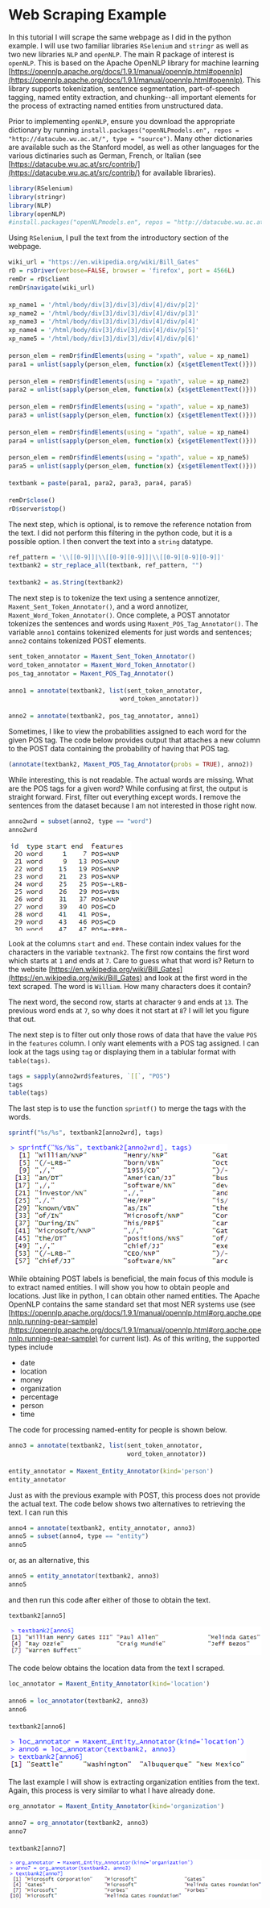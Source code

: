 # Web Scraping Example
In this tutorial I will scrape the same webpage as I did in the python example. I will use two familiar libraries `RSelenium` and `stringr` as well as two new libraries `NLP` and `openNLP`. The main R package of interest is `openNLP`. This is based on the Apache OpenNLP library for machine learning [https://opennlp.apache.org/docs/1.9.1/manual/opennlp.html#opennlp](https://opennlp.apache.org/docs/1.9.1/manual/opennlp.html#opennlp). This library supports tokenization, sentence segmentation, part-of-speech tagging, named entity extraction, and chunking--all important elements for the process of extracting named entities from unstructured data.

Prior to implementing `openNLP`, ensure you download the appropriate dictionary by running `install.packages("openNLPmodels.en", repos = "http://datacube.wu.ac.at/", type = "source")`. Many other dictionaries are available such as the Stanford model, as well as other languages for the various dictinaries such as German, French, or Italian (see [https://datacube.wu.ac.at/src/contrib/](https://datacube.wu.ac.at/src/contrib/) for available libraries).

```R
library(RSelenium)
library(stringr)
library(NLP)
library(openNLP)
#install.packages("openNLPmodels.en", repos = "http://datacube.wu.ac.at/", type = "source")
```

Using `RSelenium`, I pull the text from the introductory section of the webpage.

```R
wiki_url = "https://en.wikipedia.org/wiki/Bill_Gates"
rD = rsDriver(verbose=FALSE, browser = 'firefox', port = 4566L)
remDr = rD$client
remDr$navigate(wiki_url)

xp_name1 = '/html/body/div[3]/div[3]/div[4]/div/p[2]'
xp_name2 = '/html/body/div[3]/div[3]/div[4]/div/p[3]'
xp_name3 = '/html/body/div[3]/div[3]/div[4]/div/p[4]'
xp_name4 = '/html/body/div[3]/div[3]/div[4]/div/p[5]'
xp_name5 = '/html/body/div[3]/div[3]/div[4]/div/p[6]'

person_elem = remDr$findElements(using = "xpath", value = xp_name1)
para1 = unlist(sapply(person_elem, function(x) {x$getElementText()}))

person_elem = remDr$findElements(using = "xpath", value = xp_name2)
para2 = unlist(sapply(person_elem, function(x) {x$getElementText()}))

person_elem = remDr$findElements(using = "xpath", value = xp_name3)
para3 = unlist(sapply(person_elem, function(x) {x$getElementText()}))

person_elem = remDr$findElements(using = "xpath", value = xp_name4)
para4 = unlist(sapply(person_elem, function(x) {x$getElementText()}))

person_elem = remDr$findElements(using = "xpath", value = xp_name5)
para5 = unlist(sapply(person_elem, function(x) {x$getElementText()}))

textbank = paste(para1, para2, para3, para4, para5)

remDr$close()
rD$server$stop()
```

The next step, which is optional, is to remove the reference notation from the text. I did not perform this filtering in the python code, but it is a possible option. I then convert the text into a `string` datatype.

```R
ref_pattern = '\\[[0-9]]|\\[[0-9][0-9]]|\\[[0-9][0-9][0-9]]'
textbank2 = str_replace_all(textbank, ref_pattern, "")

textbank2 = as.String(textbank2)
```

The next step is to tokenize the text using a sentence annotizer, `Maxent_Sent_Token_Annotator()`, and a word annotizer, `Maxent_Word_Token_Annotator()`. Once complete, a POST annotator tokenizes the sentences and words using `Maxent_POS_Tag_Annotator()`. The variable `anno1` contains tokenized elements for just words and sentences; `anno2` contains tokenized POST elements.

```R
sent_token_annotator = Maxent_Sent_Token_Annotator()
word_token_annotator = Maxent_Word_Token_Annotator()
pos_tag_annotator = Maxent_POS_Tag_Annotator() 

anno1 = annotate(textbank2, list(sent_token_annotator, 
                               word_token_annotator))

anno2 = annotate(textbank2, pos_tag_annotator, anno1)
```

Sometimes, I like to view the probabilities assigned to each word for the given POS tag. The code below provides output that attaches a new column to the POST data containing the probability of having that POS tag.

```R
(annotate(textbank2, Maxent_POS_Tag_Annotator(probs = TRUE), anno2))
```

While interesting, this is not readable. The actual words are missing. What are the POS tags for a given word? While confusing at first, the output is straight forward. First, filter out everything except words. I remove the sentences from the dataset because I am not interested in those right now.

```R
anno2wrd = subset(anno2, type == "word")
anno2wrd
```

![img06](../assets/img06.png)

Look at the columns `start` and `end`. These contain index values for the characters in the variable `textnank2`. The first row contains the first word which starts at `1` and ends at `7`. Care to guess what that word is? Return to the website [https://en.wikipedia.org/wiki/Bill_Gates](https://en.wikipedia.org/wiki/Bill_Gates) and look at the first word in the text scraped. The word is `William`. How many characters does it contain?

The next word, the second row, starts at character `9` and ends at `13`. The previous word ends at `7`, so why does it not start at `8`? I will let you figure that out.

The next step is to filter out only those rows of data that have the value `POS` in the `features` column. I only want elements with a POS tag assigned. I can look at the tags using `tag` or displaying them in a tablular format with `table(tags)`.

```R
tags = sapply(anno2wrd$features, `[[`, "POS")
tags
table(tags)
```

The last step is to use the function `sprintf()` to merge the tags with the words.

```R
sprintf("%s/%s", textbank2[anno2wrd], tags)
```

![img07](../assets/img07.png)

While obtaining POST labels is beneficial, the main focus of this module is to extract named entities. I will show you how to obtain people and locations. Just like in python, I can obtain other named entities. The Apache OpenNLP contains the same standard set that most NER systems use (see [https://opennlp.apache.org/docs/1.9.1/manual/opennlp.html#org.apche.opennlp.running-pear-sample](https://opennlp.apache.org/docs/1.9.1/manual/opennlp.html#org.apche.opennlp.running-pear-sample) for current list). As of this writing, the supported types include
* date
* location
* money
* organization
* percentage
* person
* time

The code for processing named-entity for people is shown below.

```R
anno3 = annotate(textbank2, list(sent_token_annotator, 
                                 word_token_annotator))

entity_annotator = Maxent_Entity_Annotator(kind='person')
entity_annotator
```

Just as with the previous example with POST, this process does not provide the actual text. The code below shows two alternatives to retrieving the text. I can run this

```R
anno4 = annotate(textbank2, entity_annotator, anno3)
anno5 = subset(anno4, type == "entity")
anno5
```

or, as an alternative, this

```R
anno5 = entity_annotator(textbank2, anno3)
anno5
```

and then run this code after either of those to obtain the text.

```R
textbank2[anno5]
```

![img08](../assets/img08.png)

The code below obtains the location data from the text I scraped.

```R
loc_annotator = Maxent_Entity_Annotator(kind='location')

anno6 = loc_annotator(textbank2, anno3)
anno6

textbank2[anno6]
```

![img09](../assets/img09.png)

The last example I will show is extracting organization entities from the text. Again, this process is very similar to what I have already done.

```R
org_annotator = Maxent_Entity_Annotator(kind='organization')

anno7 = org_annotator(textbank2, anno3)
anno7

textbank2[anno7]
```

![img10](../assets/img10.png)
